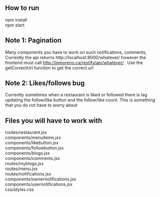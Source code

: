## How to run 
npm install  
npm start  

## Note 1: Pagination

Many components you have to work on such notifications, comments, Currently the api returns http://localhost:8000/whatever/ however the frontend must call http://jpmoreno.ca/restify/api/whatever/ . Use the getCorrectUrl function to get the correct url


## Note 2: Likes/follows bug

Currently sometimes when a restaurant is liked or followed there is lag updating the follow/like button and the follow/like count. This is something that you do not have to worry about


## Files you will have to work with

routes/restaurant.jsx   
components/menuitems.jsx    
components/likebutton.jsx    
components/followbutton.jsx   
components/blogs.jsx   
components/comments.jsx   
routes/myblogs.jsx    
routes/menu.jsx    
routes/notifications.jsx    
components/ownernotifications.jsx    
components/usernotifications.jsx   
css/styles.css    

